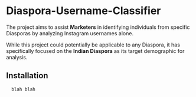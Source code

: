 # Diaspora-Username-Classifier

The project aims to assist **Marketers** in identifying individuals from specific Diasporas by analyzing Instagram usernames alone.

While this project could potentially be applicable to any Diaspora, it has specifically focused on the **Indian Diaspora** as its target demographic for analysis.

## Installation

```bash
  blah blah
```
